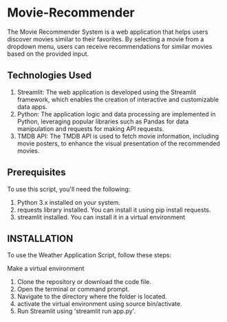 # Movie-Recommender
The Movie Recommender System is a web application that helps users discover movies similar to their favorites. By selecting a movie from a dropdown menu, users can receive recommendations for similar movies based on the provided input.

## Technologies Used
1. Streamlit: The web application is developed using the Streamlit framework, which enables the creation of interactive and customizable data apps.
2. Python: The application logic and data processing are implemented in Python, leveraging popular libraries such as Pandas for data manipulation and requests for making API requests.
3. TMDB API: The TMDB API is used to fetch movie information, including movie posters, to enhance the visual presentation of the recommended movies.


## Prerequisites
To use this script, you'll need the following:

1. Python 3.x installed on your system.
2. requests library installed. You can install it using pip install requests.
3. streamlit installed. You can install it in a virtual environment


## INSTALLATION
To use the Weather Application Script, follow these steps:

Make a virtual environment
1. Clone the repository or download the code file.
2. Open the terminal or command prompt.
3. Navigate to the directory where the folder is located.
4. activate the virtual environment using source bin/activate.
5. Run Streamlit using 'streamlit run app.py'.
